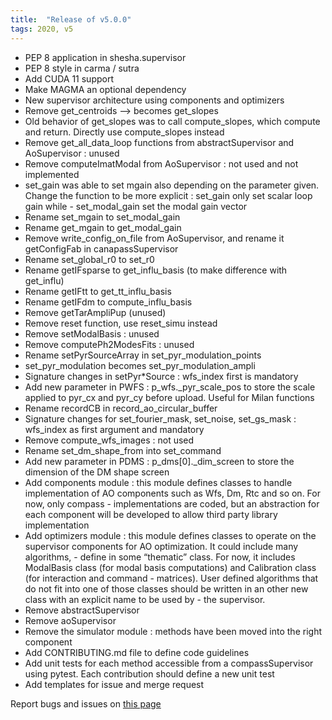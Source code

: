 ```yaml
---
title:  "Release of v5.0.0"
tags: 2020, v5
---
```


- PEP 8 application in shesha.supervisor
- PEP 8 style in carma / sutra
- Add CUDA 11 support
- Make MAGMA an optional dependency
- New supervisor architecture using components and optimizers
- Remove get_centroids --> becomes get_slopes
- Old behavior of get_slopes was to call compute_slopes, which compute and return. Directly use compute_slopes instead
- Remove get_all_data_loop functions from abstractSupervisor and AoSupervisor : unused
- Remove computeImatModal from AoSupervisor : not used and not implemented
- set_gain was able to set mgain also depending on the parameter given. Change the function to be more explicit : set_gain only set scalar loop gain while - set_modal_gain set the modal gain vector
- Rename set_mgain to set_modal_gain
- Rename get_mgain to get_modal_gain
- Remove write_config_on_file from AoSupervisor, and rename it getConfigFab in canapassSupervisor
- Rename set_global_r0 to set_r0
- Rename getIFsparse to get_influ_basis (to make difference with get_influ)
- Rename getIFtt to get_tt_influ_basis
- Rename getIFdm to compute_influ_basis
- Remove getTarAmpliPup (unused)
- Remove reset function, use reset_simu instead
- Remove setModalBasis : unused
- Remove computePh2ModesFits : unused
- Rename setPyrSourceArray in set_pyr_modulation_points
- set_pyr_modulation becomes set_pyr_modulation_ampli
- Signature changes in setPyr*Source : wfs_index first is mandatory
- Add new parameter in PWFS : p_wfs._pyr_scale_pos to store the scale applied to pyr_cx and pyr_cy before upload. Useful for Milan functions
- Rename recordCB in record_ao_circular_buffer
- Signature changes for set_fourier_mask, set_noise, set_gs_mask : wfs_index as first argument and mandatory
- Remove compute_wfs_images : not used
- Rename set_dm_shape_from into set_command
- Add new parameter in PDMS : p_dms[0]._dim_screen to store the dimension of the DM shape screen
- Add components module : this module defines classes to handle implementation of AO components such as Wfs, Dm, Rtc and so on. For now, only compass - implementations are coded, but an abstraction for each component will be developed to allow third party library implementation
- Add optimizers module : this module defines classes to operate on the supervisor components for AO optimization. It could include many algorithms, - define in some “thematic” class. For now, it includes ModalBasis class (for modal basis computations) and Calibration class (for interaction and command - matrices). User defined algorithms that do not fit into one of those classes should be written in an other new class with an explicit name to be used by - the supervisor.
- Remove abstractSupervisor
- Remove aoSupervisor
- Remove the simulator module : methods have been moved into the right component
- Add CONTRIBUTING.md file to define code guidelines
- Add unit tests for each method accessible from a compassSupervisor using pytest. Each contribution should define a new unit test
- Add templates for issue and merge request

Report bugs and issues on [this page](https://github.com/ANR-COMPASS/shesha/issues)
